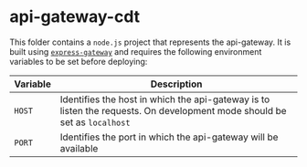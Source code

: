 # api-gateway-cdt

This folder contains a `node.js` project that represents the api-gateway. It is built using [`express-gateway`](https://www.express-gateway.io/) and requires the following environment variables to be set before deploying:

|Variable|Description|
|--------|-----------|
|`HOST`|Identifies the host in which the api-gateway is to listen the requests. On development mode should be set as `localhost`|
|`PORT`|Identifies the port in which the api-gateway will be available|